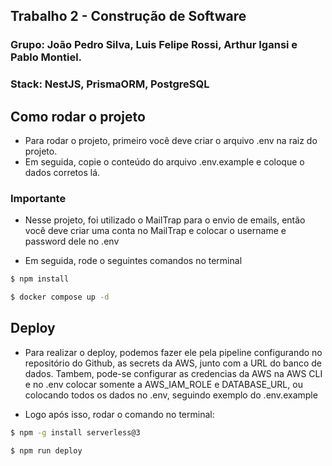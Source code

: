 ## Trabalho 2 - Construção de Software

### Grupo: João Pedro Silva, Luis Felipe Rossi, Arthur Igansi e Pablo Montiel.
### Stack: NestJS, PrismaORM, PostgreSQL

## Como rodar o projeto

- Para rodar o projeto, primeiro você deve criar o arquivo .env na raiz do projeto.
- Em seguida, copie o conteúdo do arquivo .env.example e coloque o dados corretos lá.

### Importante
- Nesse projeto, foi utilizado o MailTrap para o envio de emails, então você deve criar uma conta no MailTrap e colocar o username e password dele no .env

- Em seguida, rode o seguintes comandos no terminal
```bash
$ npm install

$ docker compose up -d
```

## Deploy

- Para realizar o deploy, podemos fazer ele pela pipeline configurando no repositório do Github, as secrets da AWS, junto com a URL do banco de dados.
Tambem, pode-se configurar as credencias da AWS na AWS CLI e no .env colocar somente a AWS_IAM_ROLE e DATABASE_URL, ou colocando todos os dados no .env, seguindo exemplo do .env.example

- Logo após isso, rodar o comando no terminal:
```bash
$ npm -g install serverless@3

$ npm run deploy
```